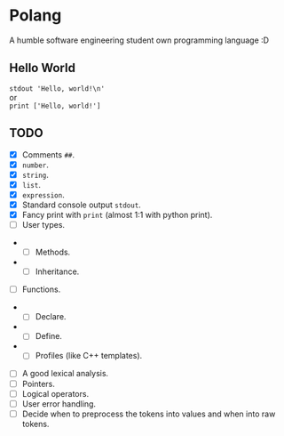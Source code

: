 # Polang
A humble software engineering student own programming language :D

## Hello World
`stdout 'Hello, world!\n'`  
or  
`print ['Hello, world!']`

## TODO
- [X] Comments `##`.
- [X] `number`.
- [X] `string`.
- [X] `list`.
- [X] `expression`.
- [X] Standard console output `stdout`.
- [X] Fancy print with `print` (almost 1:1 with python print).
- [ ] User types.
- - [ ] Methods.
- - [ ] Inheritance.
- [ ] Functions.
- - [ ] Declare.
- - [ ] Define.
- - [ ] Profiles (like C++ templates).
- [ ] A good lexical analysis.
- [ ] Pointers.
- [ ] Logical operators.
- [ ] User error handling.
- [ ] Decide when to preprocess the tokens into values and when into raw tokens.
